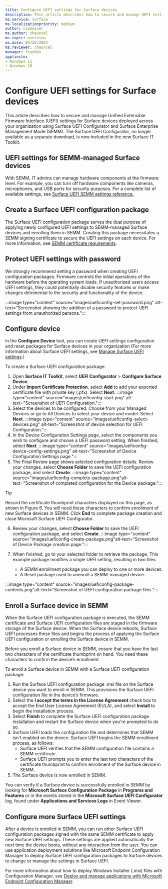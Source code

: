 ```yaml
---
title: Configure UEFI settings for Surface devices
description: This article describes how to secure and manage UEFI settings for Surface devices deployed across your organization using Surface Enterprise Management Mode (SEMM).
ms.service: surface
ms.localizationpriority: medium
author: coveminer
ms.author: chauncel
ms.topic: overview
ms.date: 04/25/2024
ms.reviewer: chauncel
manager: frankbu
appliesto:
- Windows 11
- Windows 10
---
```


# Configure UEFI settings for Surface devices

This article describes how to secure and manage Unified Extensible Firmware Interface (UEFI) settings for Surface devices deployed across your organization using  Surface UEFI Configurator and Surface Enterprise Management Mode (SEMM). The Surface UEFI Configurator, no longer available as a separate download, is now included in the new Surface IT Toolkit. 

## UEFI settings for SEMM-managed Surface devices

With SEMM, IT admins can manage hardware components at the firmware level. For example, you can turn off hardware components like cameras, microphones, and USB ports for security purposes. For a complete list of available settings, see [Surface UEFI SEMM settings reference.](surface-it-toolkit-semm-uefi-settings.md)

## Create a Surface UEFI configuration package

The Surface UEFI configuration package serves the dual purpose of applying newly configured UEFI settings to SEMM-managed Surface devices and enrolling them in SEMM. Creating this package necessitates a SEMM signing certificate to secure the UEFI settings on each device. For more information, see [SEMM certificate requirements](/surface/surface-enterprise-management-mode#semm-certificate-requirements).

## Protect UEFI settings with password

We strongly recommend setting a password when creating UEFI configuration packages. Firmware controls the initial operations of the hardware before the operating system loads. If unauthorized users access UEFI settings, they could potentially disable security features or make changes detrimental to the security and functionality of the device.

:::image type="content" source="images/ueficonfig-set-password.png" alt-text="Screenshot showing the addition of a password to protect UEFI settings from unauthorized persons."::: 

## Configure device

In the **Configure Device** tool, you can create UEFI settings configuration and reset packages for Surface devices in your organization (For more information about Surface UEFI settings, see [Manage Surface UEFI settings](manage-surface-uefi-settings.md).) 

To create a Surface UEFI configuration package:

1. Open **Surface IT Toolkit**, select **UEFI Configurator** > **Configure Surface Device**.
2. Under **Import Certificate Protection**, select  **Add** to add your exported certificate file with private key (.pfx). Select **Next**.
:::image type="content" source="images/ueficonfig-start.png" alt-text="Screenshot of UEFI Configuration.":::
3. Select the devices to be configured. Choose from your Managed Devices or go to All Devices to select your device and model. Select **Next**.
:::image type="content" source="images/ueficonfig-select-devices.png" alt-text="Screenshot of device selection for UEFI Configuration.":::
4. In the Device Configuration Settings page, select the components you wish to configure and choose a UEFI password setting. When finished, select **Next**.
:::image type="content" source="images/ueficonfig-device-config-settings.png" alt-text="Screenshot of Device Configuration Settings page.":::
5. The Final Review page shows selected configuration details. Review your changes, select **Choose Folder** to save the UEFI configuration package, and select **Create**. 
:::image type="content" source="images/ueficonfig-complete-package.png"alt-text="Screenshot of completed configuration for the Device package.":::

> [!TIP]
> Record the certificate thumbprint characters displayed on this page, as shown in Figure 6. You will need these characters to confirm enrollment of new Surface devices in SEMM. Click **End** to complete package creation and close Microsoft Surface UEFI Configurator.

6. Review your changes, select **Choose Folder** to save the UEFI configuration package, and select **Create**.
:::image type="content" source="images/ueficonfig-create-package.png"alt-text="Screenshot of Device Package creation page.":::

7. When finished, go to your selected folder to retrieve the package. This example package modifies a single UEFI setting, resulting in two files:

    - A SEMM enrollment package you can deploy to one or more devices.
    - A Reset package used to unenroll a SEMM-managed device.

:::image type="content" source="images/ueficonfig-package-contents.png"alt-text="Screenshot of UEFI configuration package files.":::

## Enroll a Surface device in SEMM

When the Surface UEFI configuration package is executed, the SEMM certificate and Surface UEFI configuration files are staged in the firmware storage of the Surface device. When the Surface device reboots, Surface UEFI processes these files and begins the process of applying the Surface UEFI configuration or enrolling the Surface device in SEMM.

Before you enroll a Surface device in SEMM, ensure that you have the last two characters of the certificate thumbprint on hand. You need these characters to confirm the device’s enrollment.

To enroll a Surface device in SEMM with a Surface UEFI configuration package: 

1. Run the Surface UEFI configuration package .msi file on the Surface device you want to enroll in SEMM. This provisions the Surface UEFI configuration file in the device’s firmware.
2. Select the **I accept the terms in the License Agreement** check box to accept the End User License Agreement (EULA), and select **Install** to begin the installation process.
3. Select **Finish** to complete the Surface UEFI configuration package installation and restart the Surface device when you're prompted to do so.
4. Surface UEFI loads the configuration file and determines that SEMM isn't enabled on the device. Surface UEFI begins the SEMM enrollment process, as follows:
   - Surface UEFI verifies that the SEMM configuration file contains a SEMM certificate.
   - Surface UEFI prompts you to enter the last two characters of the certificate thumbprint to confirm enrollment of the Surface device in SEMM.  
5. The Surface device is now enrolled in SEMM.

You can verify if a Surface device is successfully enrolled in SEMM by looking for **Microsoft Surface Configuration Package** in **Programs and Features**  or in the events stored in the **Microsoft Surface UEFI Configurator** log, found under **Applications and Services Logs** in Event Viewer.

## Configure more Surface UEFI settings

After a device is enrolled in SEMM, you can run other Surface UEFI configuration packages signed with the same SEMM certificate to apply new Surface UEFI settings. These settings are applied automatically the next time the device boots, without any interaction from the user. You can use application deployment solutions like Microsoft Endpoint Configuration Manager to deploy Surface UEFI configuration packages to Surface devices to change or manage the settings in Surface UEFI.

For more information about how to deploy Windows Installer (.msi) files with Configuration Manager, see [Deploy and manage applications with Microsoft Endpoint Configuration Manager](/mem/configmgr/apps/deploy-use/deploy-applications).
